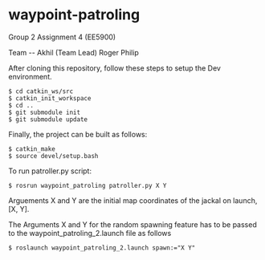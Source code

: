 # waypoint-patroling
Group 2 Assignment 4 (EE5900)

Team --
Akhil (Team Lead)
Roger
Philip

After cloning this repository, follow these steps to setup the Dev environment.
```
$ cd catkin_ws/src
$ catkin_init_workspace
$ cd ..
$ git submodule init
$ git submodule update
```

Finally, the project can be built as follows:

```
$ catkin_make
$ source devel/setup.bash
```

To run patroller.py script:

```
$ rosrun waypoint_patroling patroller.py X Y
```
Arguements X and Y are the initial map coordinates of the jackal on launch, [X, Y].

The Arguments X and Y for the random spawning feature has to be passed to the waypoint_patroling_2.launch file as follows
```
$ roslaunch waypoint_patroling_2.launch spawn:="X Y"
```
